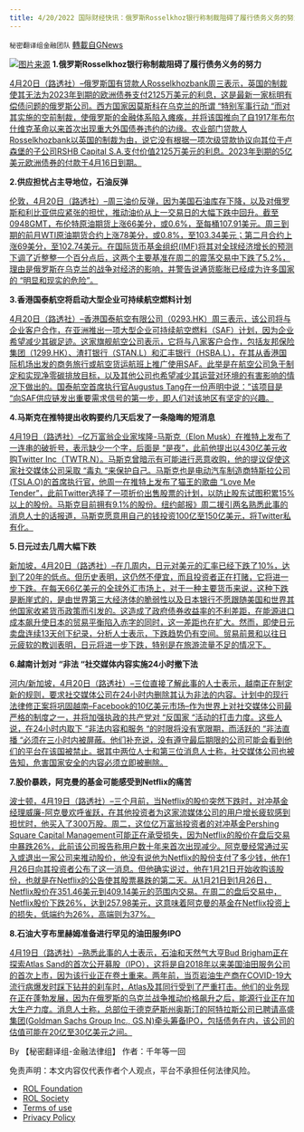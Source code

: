 ```yaml
---
title: 4/20/2022 国际财经快讯：俄罗斯Rosselkhoz银行称制裁阻碍了履行债务义务的努力；供应担忧占主导地位，石油反弹
---
```

`秘密翻译组金融团队` [轉載自GNews](https://gnews.org/zh-hans/2379713/)

![](https://assets.gnews.org/wp-content/uploads/2022/04/20220420-2.jpg)[图片来源](https://www.reuters.com/resizer/2BKWuBzY7y2Bq2hZgoHPFlcbIs0=/1200x0/filters:quality%2880%29/cloudfront-us-east-2.images.arcpublishing.com/reuters/VMSYDPKFAJORHCQXANNBAIMX3Q.jpg)
**1.俄罗斯Rosselkhoz银行称制裁阻碍了履行债务义务的努力**

[4月20日（路透社）–俄罗斯国有贷款人Rosselkhozbank周三表示，英国的制裁使其无法为2023年到期的欧洲债券支付2125万美元的利息，这是最新一家标明有偿债问题的俄罗斯公司。西方国家因莫斯科在乌克兰的所谓 “特别军事行动 “而对其实施的空前制裁，使俄罗斯的金融体系陷入瘫痪，并将该国推向了自1917年布尔什维克革命以来首次出现重大外国债券违约的边缘。农业部门贷款人Rosselkhozbank以英国的制裁为由，说它没有根据一项次级贷款协议向其位于卢森堡的子公司RSHB Capital S.A.支付价值2125万美元的利息。2023年到期的5亿美元欧洲债券的付款于4月16日到期。](https://www.reuters.com/business/russias-rosselkhozbank-says-sanctions-impeding-efforts-honour-debt-obligations-2022-04-20/)

**2.供应担忧占主导地位，石油反弹**

[伦敦，4月20日（路透社）–周三油价反弹，因为美国石油库存下降，以及对俄罗斯和利比亚供应紧张的担忧，推动油价从上一交易日的大幅下跌中回升。截至0948GMT，布伦特原油期货上涨66美分，或0.6%，至每桶107.91美元。周三到期的前月WTI原油期货合约上涨78美分，或0.8%，至103.34美元；第二月合约上涨69美分，至102.74美元。在国际货币基金组织(IMF)将其对全球经济增长的预测下调了近整整一个百分点后，这两个主要基准在周二的震荡交易中下跌了5.2%，理由是俄罗斯在乌克兰的战争对经济的影响，并警告说通货膨胀已经成为许多国家的 “明显和现实的危险”。](https://www.reuters.com/business/energy/oil-prices-rise-1-after-sinking-previous-session-2022-04-20/)

**3.香港国泰航空将启动大型企业可持续航空燃料计划**

[4月20日（路透社）–香港国泰航空有限公司（0293.HK）周三表示，该公司将与企业客户合作，在亚洲推出一项大型企业可持续航空燃料（SAF）计划，因为企业希望减少其碳足迹。这家旗舰航空公司表示，它将与八家客户合作，包括友邦保险集团（1299.HK）、渣打银行（STAN.L）和汇丰银行（HSBA.L），在其从香港国际机场出发的商务旅行或航空货运航班上推广使用SAF。此举是在航空公司急于制定和实现净零碳排放目标，以及其他公司也希望减少其运营对环境的有害影响的情况下做出的。国泰航空首席执行官Augustus Tang在一份声明中说：”该项目是 “向SAF供应链发出重要需求信号的第一步，即人们对该地区有坚定的兴趣。](https://www.reuters.com/business/autos-transportation/cathay-launch-major-corporate-sustainable-aviation-fuel-programme-2022-04-20/)

**4.马斯克在推特提出收购要约几天后发了一条隐晦的短消息**

[4月19日（路透社）–亿万富翁企业家埃隆-马斯克（Elon Musk）在推特上发布了一连串的破折号，表示缺少一个字，后面是 “是夜”，此前他提出以430亿美元收购Twitter Inc（TWTR.N）。马斯克曾暗示有可能进行恶意收购，他的提议促使这家社交媒体公司采取 “毒丸 “来保护自己。马斯克也是电动汽车制造商特斯拉公司(TSLA.O)的首席执行官，他周一在推特上发布了猫王的歌曲 “Love Me Tender”，此前Twitter选择了一项折价出售股票的计划，以防止股东试图积累15%以上的股份。马斯克目前拥有9.1%的股份。纽约邮报》周二援引两名熟悉此事的消息人士的话报道，马斯克愿意用自己的钱投资100亿至150亿美元，将Twitter私有化。](https://www.reuters.com/technology/elon-musk-invest-up-15-bln-his-own-money-buy-twitter-nypost-2022-04-19/)

**5.日元过去几周大幅下跌**

[新加坡，4月20日（路透社）–在几周内，日元对美元的汇率已经下跌了10%，达到了20年的低点。但历史表明，这仍然不便宜，而且投资者正在打赌，它将进一步下跌。在每天66亿美元的全球外汇市场上，对于一种主要货币来说，这种下跌是断崖式的，是由世界第三大经济体的脆弱性以及日本银行不愿跟随美国和世界其他国家收紧货币政策而引发的。这造成了政府债券收益率的不利差距，在能源进口成本飙升使日本的贸易平衡陷入赤字的同时，这一差距也在扩大。然而，即使日元卖盘连续13天创下纪录，分析人士表示，下跌趋势仍有空间。贸易前景和以往日元疲软的教训表明，日元将进一步下跌，特别是在旅游流量不足的情况下。](https://www.reuters.com/business/finance/yens-past-points-more-pain-ahead-2022-04-20/)

**6.越南计划对 “非法 “社交媒体内容实施24小时撤下法**

[河内/新加坡，4月20日（路透社）–三位直接了解此事的人士表示，越南正在制定新的规则，要求社交媒体公司在24小时内删除其认为非法的内容。计划中的现行法律修正案将巩固越南–Facebook的10亿美元市场–作为世界上对社交媒体公司最严格的制度之一，并将加强执政的共产党对 “反国家 “活动的打击力度。这些人说，在24小时内取下 “非法内容和服务 “的时限将没有宽限期，而活跃的 “非法直播 “必须在三小时内被屏蔽。他们补充说，没有遵守最后期限的公司可能会看到他们的平台在该国被禁止。据其中两位人士和第三位消息人士称，社交媒体公司也被告知，危害国家安全的内容必须立即被删除。](https://www.reuters.com/business/media-telecom/exclusive-vietnam-plans-24-hour-take-down-law-illegal-social-media-content-2022-04-20/)

**7.股价暴跌，阿克曼的基金可能感受到Netflix的痛苦**

[波士顿，4月19日（路透社）–三个月前，当Netflix的股价突然下跌时，对冲基金经理威廉-阿克曼欢呼雀跃，在其他投资者为这家流媒体公司的用户增长疲软感到担忧时，他买入了300万股。周二，这位亿万富翁投资者的对冲基金Pershing Square Capital Management可能正在承受损失，因为Netflix的股价在盘后交易中暴跌26%，此前该公司报告称用户数十年来首次出现减少。阿克曼经常通过买入或退出一家公司来推动股价，他没有说他为Netflix的股份支付了多少钱，他在1月26日向其投资者公布了这一消息。但他确实说过，他在1月21日开始收购该股份，也就是在Netflix的公告使其股票暴跌的第二天。从1月21日到1月26日，Netflix股价在351.46美元到409.14美元的范围内交易。在周二的盘后交易中，Netflix股价下跌26%，达到257.98美元，这意味着阿克曼的基金在Netflix投资上的损失，低端约为26%，高端则为37%。](https://www.reuters.com/technology/ackmans-fund-likely-feeling-netflix-pain-shares-plunge-2022-04-20/)

**8.石油大亨布里赫姆准备进行罕见的油田服务IPO**

[4月19日（路透社）–熟悉此事的人士表示，石油和天然气大亨Bud Brigham正在探索Atlas Sand的首次公开募股（IPO），这将是自2018年以来美国油田服务公司的首次上市，因为该行业正在卷土重来。两年前，当页岩油生产商在COVID-19大流行病爆发时踩下钻井的刹车时，Atlas及其同行受到了严重打击。他们的业务现在正在蓬勃发展，因为在俄罗斯的乌克兰战争推动价格飙升之后，能源行业正在加大生产力度。消息人士称，总部位于德克萨斯州奥斯汀的阿特拉斯公司已聘请高盛集团(Goldman Sachs Group Inc., GS.N)牵头筹备IPO，包括债务在内，该公司的估值可能在20亿至30亿美元之间。](https://www.reuters.com/business/exclusive-oil-tycoon-brigham-prepares-rare-oilfield-services-ipo-sources-2022-04-19/)

By 【秘密翻译组-金融法律组】
作者：千年等一回

 

免责声明：本文内容仅代表作者个人观点，平台不承担任何法律风险。

- [ROL Foundation](https://rolfoundation.org/)
- [ROL Society](https://rolsociety.org/)
- [Terms of use](https://gnews.org/terms-of-use-3/)
- [Privacy Policy](https://gnews.org/privacy-policy/)
